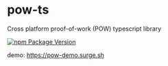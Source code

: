 # pow-ts
Cross platform proof-of-work (POW) typescript library

[![npm Package Version](https://img.shields.io/npm/v/@beenotung/pow.svg?maxAge=2592000)](https://www.npmjs.com/package/@beenotung/pow)

demo: https://pow-demo.surge.sh
